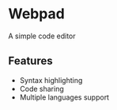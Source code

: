 # Webpad
A simple code editor

## Features
- Syntax highlighting
- Code sharing
- Multiple languages support